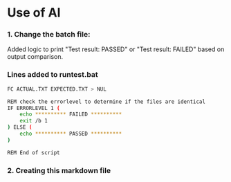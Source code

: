 # Use of AI

### 1. Change the batch file: 
Added logic to print "Test result: PASSED" or "Test result: FAILED" based on output comparison.

### Lines added to runtest.bat
```bash
FC ACTUAL.TXT EXPECTED.TXT > NUL

REM check the errorlevel to determine if the files are identical
IF ERRORLEVEL 1 (
    echo ********** FAILED **********
    exit /b 1
) ELSE (
    echo ********** PASSED **********
)

REM End of script
```

### 2. Creating this markdown file